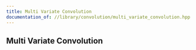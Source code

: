 ```yaml
---
title: Multi Variate Convolution
documentation_of: //library/convolution/multi_variate_convolution.hpp
---
```

## Multi Variate Convolution